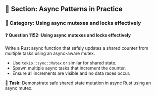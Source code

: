 ## 📘 Section: Async Patterns in Practice
### 🔹 Category: Using async mutexes and locks effectively
#### ❓ Question 1152: Using async mutexes and locks effectively

Write a Rust async function that safely updates a shared counter from multiple tasks using an async-aware mutex.

- Use `tokio::sync::Mutex` or similar for shared state.
- Spawn multiple async tasks that increment the counter.
- Ensure all increments are visible and no data races occur.

🔧 **Task:** Demonstrate safe shared state mutation in async Rust using an async mutex.
